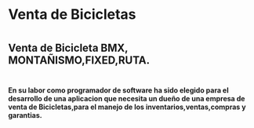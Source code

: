 # Venta de Bicicletas 
#
## Venta de Bicicleta  BMX, MONTAÑISMO,FIXED,RUTA.
#
####  En su labor como programador de software ha sido elegido para el desarrollo de una aplicacion  que  necesita un dueño de una empresa de venta de Bicicletas,para el manejo de los inventarios,ventas,compras y garantias.
  
